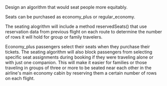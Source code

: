 Design an algorithm that would seat people more equitably.

Seats can be purchased as economy_plus or regular_economy. 

The seating alogrithm will include a method reservedSeats() that use reservation data from previous flight on each route to determine the number of rows it will hold for group or family travelers. 

Economy_plus passengers select their seats when they purchase their tickets. The seating algorithm will also block passengers from selecting specific seat assignments during booking if they were traveling alone or with just one companion. This will make it easier for families or those traveling in groups of three or more to be seated near each other in the airline's main economy cabin by reserving them a certain number of rows on each flight. 

